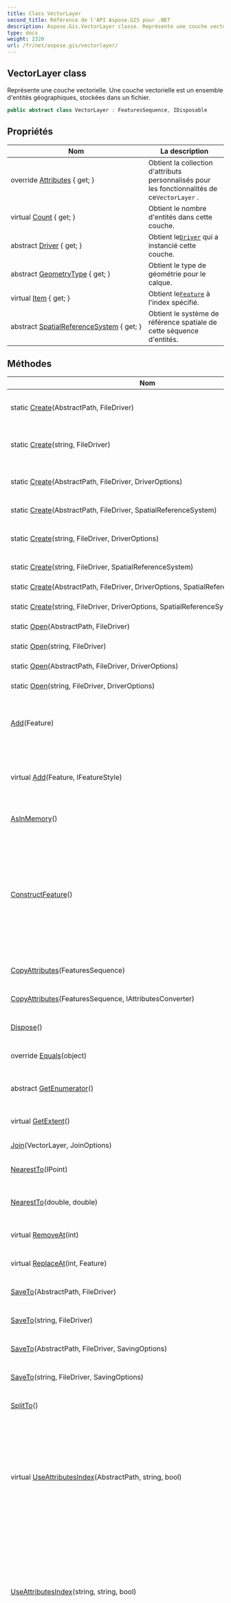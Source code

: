 ```yaml
---
title: Class VectorLayer
second_title: Référence de l'API Aspose.GIS pour .NET
description: Aspose.Gis.VectorLayer classe. Représente une couche vectorielle. Une couche vectorielle est un ensemble dentités géographiques stockées dans un fichier.
type: docs
weight: 2320
url: /fr/net/aspose.gis/vectorlayer/
---
```

## VectorLayer class

Représente une couche vectorielle. Une couche vectorielle est un ensemble d'entités géographiques, stockées dans un fichier.

```csharp
public abstract class VectorLayer : FeaturesSequence, IDisposable
```

## Propriétés

| Nom | La description |
| --- | --- |
| override [Attributes](../../aspose.gis/vectorlayer/attributes/) { get; } | Obtient la collection d'attributs personnalisés pour les fonctionnalités de ce`VectorLayer` . |
| virtual [Count](../../aspose.gis/vectorlayer/count/) { get; } | Obtient le nombre d'entités dans cette couche. |
| abstract [Driver](../../aspose.gis/vectorlayer/driver/) { get; } | Obtient le[`Driver`](./driver/) qui a instancié cette couche. |
| abstract [GeometryType](../../aspose.gis/vectorlayer/geometrytype/) { get; } | Obtient le type de géométrie pour le calque. |
| virtual [Item](../../aspose.gis/vectorlayer/item/) { get; } | Obtient le[`Feature`](../feature/) à l'index spécifié. |
| abstract [SpatialReferenceSystem](../../aspose.gis/featuressequence/spatialreferencesystem/) { get; } | Obtient le système de référence spatiale de cette séquence d'entités. |

## Méthodes

| Nom | La description |
| --- | --- |
| static [Create](../../aspose.gis/vectorlayer/create/#create)(AbstractPath, FileDriver) | Crée la couche et l'ouvre pour ajouter de nouvelles fonctionnalités. |
| static [Create](../../aspose.gis/vectorlayer/create/#create_4)(string, FileDriver) | Crée la couche et l'ouvre pour ajouter de nouvelles fonctionnalités. |
| static [Create](../../aspose.gis/vectorlayer/create/#create_1)(AbstractPath, FileDriver, DriverOptions) | Crée la couche et l'ouvre pour ajouter de nouvelles fonctionnalités. |
| static [Create](../../aspose.gis/vectorlayer/create/#create_3)(AbstractPath, FileDriver, SpatialReferenceSystem) | Crée le calque et l'ouvre pour l'ajout. |
| static [Create](../../aspose.gis/vectorlayer/create/#create_5)(string, FileDriver, DriverOptions) | Crée la couche et l'ouvre pour ajouter de nouvelles fonctionnalités. |
| static [Create](../../aspose.gis/vectorlayer/create/#create_7)(string, FileDriver, SpatialReferenceSystem) | Crée le calque et l'ouvre pour l'ajout. |
| static [Create](../../aspose.gis/vectorlayer/create/#create_2)(AbstractPath, FileDriver, DriverOptions, SpatialReferenceSystem) | Crée le calque et l'ouvre pour l'ajout. |
| static [Create](../../aspose.gis/vectorlayer/create/#create_6)(string, FileDriver, DriverOptions, SpatialReferenceSystem) | Crée le calque et l'ouvre pour l'ajout. |
| static [Open](../../aspose.gis/vectorlayer/open/#open)(AbstractPath, FileDriver) | Ouvrir le calque pour la lecture. |
| static [Open](../../aspose.gis/vectorlayer/open/#open_2)(string, FileDriver) | Ouvrir le calque pour la lecture. |
| static [Open](../../aspose.gis/vectorlayer/open/#open_1)(AbstractPath, FileDriver, DriverOptions) | Ouvrir le calque pour la lecture. |
| static [Open](../../aspose.gis/vectorlayer/open/#open_3)(string, FileDriver, DriverOptions) | Ouvrir le calque pour la lecture. |
| [Add](../../aspose.gis/vectorlayer/add/#add)(Feature) | Ajoute une nouvelle fonctionnalité à la couche, si elle est prise en charge par le`VectorLayer` s[`Driver`](./driver/) . |
| virtual [Add](../../aspose.gis/vectorlayer/add/#add_1)(Feature, IFeatureStyle) | Ajoute une nouvelle entité avec le style spécifié au calque, si pris en charge par le`VectorLayer` s[`Driver`](./driver/) . |
| [AsInMemory](../../aspose.gis/vectorlayer/asinmemory/)() | Créer un clone de calque au format InMemory. |
| [ConstructFeature](../../aspose.gis/vectorlayer/constructfeature/)() | Crée (mais n'ajoute pas à la couche) une nouvelle entité avec des attributs correspondant à la collection d'attributs de cette couche. Lorsque vous avez terminé avec la définition des données pour l'entité, utilisez[`Add`](./add/) pour ajouter l'entité à la couche. |
| [CopyAttributes](../../aspose.gis/vectorlayer/copyattributes/#copyattributes)(FeaturesSequence) | Copie les attributs d'autres`VectorLayer` à celui-ci. |
| [CopyAttributes](../../aspose.gis/vectorlayer/copyattributes/#copyattributes_1)(FeaturesSequence, IAttributesConverter) | Copie les attributs d'autres`VectorLayer` à celui-ci. |
| [Dispose](../../aspose.gis/vectorlayer/dispose/)() | Libère les ressources utilisées par le`VectorLayer` . |
| override [Equals](../../aspose.gis/vectorlayer/equals/)(object) | Détermine si l'objet spécifié est égal à l'objet actuel. |
| abstract [GetEnumerator](../../aspose.gis/featuressequence/getenumerator/)() | Renvoie un énumérateur qui parcourt la collection. |
| virtual [GetExtent](../../aspose.gis/featuressequence/getextent/)() | Obtient une étendue spatiale de cette couche. |
| [Join](../../aspose.gis/vectorlayer/join/)(VectorLayer, JoinOptions) | Joint un calque au calque actuel. |
| [NearestTo](../../aspose.gis/vectorlayer/nearestto/#nearestto)(IPoint) | Obtient l'entité la plus proche du point fourni. |
| [NearestTo](../../aspose.gis/vectorlayer/nearestto/#nearestto_1)(double, double) | Obtient l'entité la plus proche des coordonnées fournies. |
| virtual [RemoveAt](../../aspose.gis/vectorlayer/removeat/)(int) | Supprimer le[`Feature`](../feature/) à l'index spécifié. |
| virtual [ReplaceAt](../../aspose.gis/vectorlayer/replaceat/)(int, Feature) | Remplacez le[`Feature`](../feature/) à l'index spécifié. |
| [SaveTo](../../aspose.gis/featuressequence/saveto/)(AbstractPath, FileDriver) | Enregistre la séquence d'entités dans la couche. |
| [SaveTo](../../aspose.gis/featuressequence/saveto/)(string, FileDriver) | Enregistre la séquence d'entités dans la couche. |
| [SaveTo](../../aspose.gis/featuressequence/saveto/)(AbstractPath, FileDriver, SavingOptions) | Enregistre la séquence d'entités dans la couche. |
| [SaveTo](../../aspose.gis/featuressequence/saveto/)(string, FileDriver, SavingOptions) | Enregistre la séquence d'entités dans la couche. |
| [SplitTo](../../aspose.gis/featuressequence/splitto/)() | Divisez les entités par type de géométrie. |
| virtual [UseAttributesIndex](../../aspose.gis/vectorlayer/useattributesindex/#useattributesindex)(AbstractPath, string, bool) | Charge l'index d'attribut pour accélérer le filtrage par valeur d'attribut dans les méthodes de filtrage telles que[`WhereGreater`](../featuressequence/wheregreater/). Si l'index n'existe pas, le crée en premier. Utiliser*forceRebuild* pour forcer la recréation de l'index. |
| [UseAttributesIndex](../../aspose.gis/vectorlayer/useattributesindex/#useattributesindex_1)(string, string, bool) | Charge l'index d'attribut pour accélérer le filtrage par valeur d'attribut dans les méthodes de filtrage telles que[`WhereGreater`](../featuressequence/wheregreater/). Si l'index n'existe pas, le crée en premier. Utiliser*forceRebuild* pour forcer la recréation de l'index. |
| virtual [UseSpatialIndex](../../aspose.gis/vectorlayer/usespatialindex/#usespatialindex)(AbstractPath, bool) | Charge l'index spatial pour accélérer le filtrage par valeur d'attribut dans les méthodes de filtrage telles que[`WhereIntersects`](../featuressequence/whereintersects/) et[`NearestTo`](./nearestto/). Si l'index n'existe pas, le crée en premier. Utiliser*forceRebuild* pour forcer la recréation de l'index. |
| [UseSpatialIndex](../../aspose.gis/vectorlayer/usespatialindex/#usespatialindex_1)(string, bool) | Charge l'index spatial pour accélérer le filtrage par valeur d'attribut dans les méthodes de filtrage telles que[`WhereIntersects`](../featuressequence/whereintersects/) et[`NearestTo`](./nearestto/). Si l'index n'existe pas, le crée en premier. Utiliser*forceRebuild* pour forcer la recréation de l'index. |
| virtual [WhereEqual&lt;T&gt;](../../aspose.gis/featuressequence/whereequal/)(string, T) | Sélectionne les entités avec une valeur d'attribut égale à la valeur fournie. |
| virtual [WhereGreater&lt;T&gt;](../../aspose.gis/featuressequence/wheregreater/)(string, T) | Sélectionne les entités dont la valeur d'attribut est supérieure à la valeur fournie. |
| virtual [WhereGreaterOrEqual&lt;T&gt;](../../aspose.gis/featuressequence/wheregreaterorequal/)(string, T) | Sélectionne les entités dont la valeur d'attribut est supérieure ou égale à la valeur fournie. |
| virtual [WhereIntersects](../../aspose.gis/featuressequence/whereintersects/)(Extent) | Filtre les entités en fonction de l'étendue. |
| [WhereIntersects](../../aspose.gis/featuressequence/whereintersects/)(FeaturesSequence) | Filtre les entités en fonction de l'union de toutes les géométries dans d'autres séquences d'entités. |
| virtual [WhereIntersects](../../aspose.gis/featuressequence/whereintersects/)(IGeometry) | Filtre les entités en fonction de la géométrie fournie. |
| virtual [WhereNotEqual&lt;T&gt;](../../aspose.gis/featuressequence/wherenotequal/)(string, T) | Sélectionne les entités dont la valeur d'attribut n'est pas égale à la valeur fournie. |
| virtual [WhereNotNull](../../aspose.gis/featuressequence/wherenotnull/)(string) | Sélectionne les entités dont l'attribut n'est pas égal à null. |
| virtual [WhereNull](../../aspose.gis/featuressequence/wherenull/)(string) | Sélectionne les entités avec un attribut égal à null. |
| virtual [WhereSet](../../aspose.gis/featuressequence/whereset/)(string) | Sélectionne les entités avec un ensemble d'attributs. |
| virtual [WhereSmaller&lt;T&gt;](../../aspose.gis/featuressequence/wheresmaller/)(string, T) | Sélectionne les entités avec une valeur d'attribut inférieure à la valeur fournie. |
| virtual [WhereSmallerOrEqual&lt;T&gt;](../../aspose.gis/featuressequence/wheresmallerorequal/)(string, T) | Sélectionne les entités avec une valeur d'attribut inférieure ou égale à la valeur fournie. |
| virtual [WhereUnset](../../aspose.gis/featuressequence/whereunset/)(string) | Sélectionne les entités où l'attribut spécifié n'est pas défini. |
| static [Convert](../../aspose.gis/vectorlayer/convert/#convert)(AbstractPath, FileDriver, AbstractPath, FileDriver) | Convertir un calque dans un format différent. |
| static [Convert](../../aspose.gis/vectorlayer/convert/#convert_2)(string, FileDriver, string, FileDriver) | Convertir un calque dans un format différent. |
| static [Convert](../../aspose.gis/vectorlayer/convert/#convert_1)(AbstractPath, FileDriver, AbstractPath, FileDriver, ConversionOptions) | Convertir un calque dans un format différent. |
| static [Convert](../../aspose.gis/vectorlayer/convert/#convert_3)(string, FileDriver, string, FileDriver, ConversionOptions) | Convertir un calque dans un format différent. |

### Voir également

* class [FeaturesSequence](../featuressequence/)
* espace de noms [Aspose.Gis](../../aspose.gis/)
* Assemblée [Aspose.GIS](../../)


